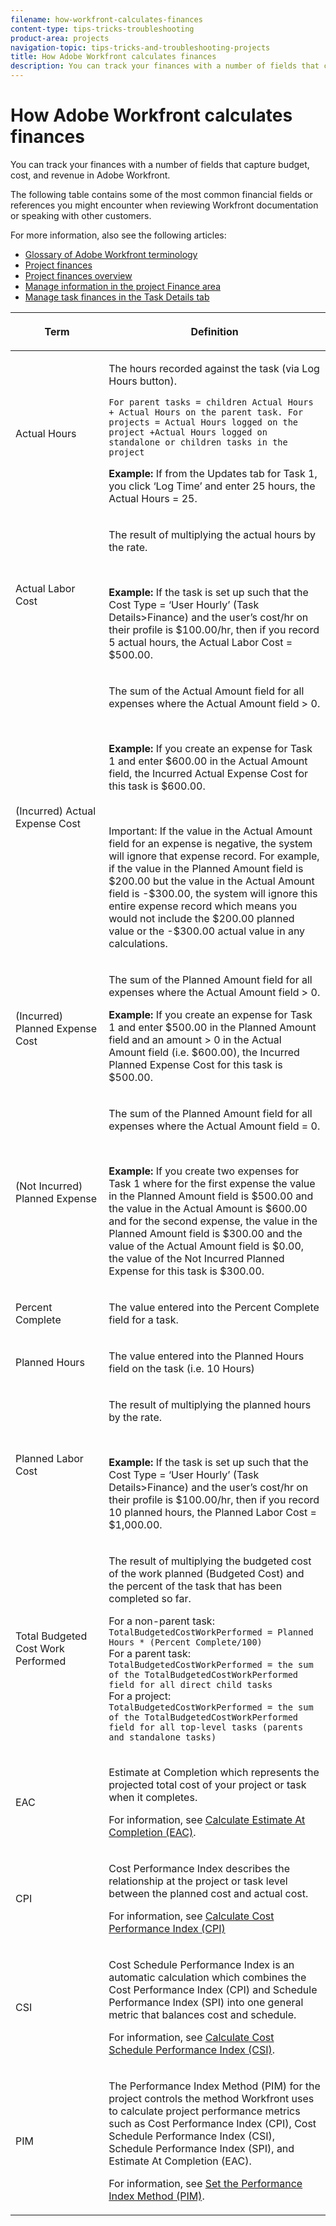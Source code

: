 ```yaml
---
filename: how-workfront-calculates-finances
content-type: tips-tricks-troubleshooting
product-area: projects
navigation-topic: tips-tricks-and-troubleshooting-projects
title: How Adobe Workfront calculates finances
description: You can track your finances with a number of fields that capture budget, cost, and revenue in Adobe Workfront.
---
```


# How Adobe Workfront calculates finances

You can track your finances with a number of fields that capture budget, cost, and revenue in&nbsp;Adobe Workfront.

The following table contains some of the most common financial fields or references you might encounter when reviewing Workfront documentation or speaking with other customers.

For more information, also see the following articles:

* [Glossary of Adobe Workfront terminology](../../../workfront-basics/navigate-workfront/workfront-navigation/workfront-terminology-glossary.md) 
* [Project finances](../../../manage-work/projects/project-finances/project-finances-overview.md) 
* [Project finances overview](../../../manage-work/projects/project-finances/project-finances-overview.md) 
* [Manage information in the project Finance area](../../../manage-work/projects/project-finances/manage-project-finance-area.md) 
* [Manage task finances in the Task Details tab](../../../manage-work/tasks/manage-tasks/task-finances-in-details.md)

<table cellspacing="15"> 
 <col> 
 <col> 
 <thead> 
  <tr> 
   <th> <p><strong>Term</strong> </p> </th> 
   <th> <p><strong>Definition</strong> </p> </th> 
  </tr> 
 </thead> 
 <tbody> 
  <tr> 
   <td> <p>Actual Hours</p> </td> 
   <td> <p>The hours recorded against the task (via Log Hours button).</p> <p><code>For parent tasks = children Actual Hours + Actual Hours on the parent task. For projects = Actual Hours logged on the project +Actual Hours logged on standalone or children tasks in the project</code> </p> <p class="example" data-mc-autonum="<b>Example: </b>"><span class="autonumber"><span><b>Example: </b></span></span> If from the Updates tab for Task 1, you click ‘Log Time’ and enter 25 hours, the Actual Hours = 25. </p> </td> 
  </tr> 
  <tr> 
   <td> <p>Actual Labor Cost</p> </td> 
   <td> <p>The result of multiplying the actual hours by the rate. </p> <br> <p class="example" data-mc-autonum="<b>Example: </b>"><span class="autonumber"><span><b>Example: </b></span></span>If the task is set up such that the Cost Type = ‘User Hourly’ (Task Details&gt;Finance) and the user’s cost/hr on their profile is $100.00/hr, then if you record 5 actual hours, the Actual Labor Cost = $500.00. </p> </td> 
  </tr> 
  <tr> 
   <td> <p>(Incurred)&nbsp;Actual Expense Cost</p> </td> 
   <td> <p>The sum of the Actual Amount field for all expenses where the Actual Amount field &gt; 0.</p> <br> <p class="example" data-mc-autonum="<b>Example: </b>"><span class="autonumber"><span><b>Example: </b></span></span> If you create an expense for Task 1 and enter $600.00 in the Actual Amount field, the Incurred Actual Expense Cost for this task is $600.00. </p> <br> <p>Important: If the value in the Actual Amount field for an expense is negative, the system will ignore that expense record. For example, if the value in the Planned Amount field is $200.00 but the value in the Actual Amount field is -$300.00, the system will ignore this entire expense record which means you would not include the $200.00 planned value or the -$300.00 actual value in any calculations. </p> </td> 
  </tr> 
  <tr> 
   <td> <p>(Incurred) Planned Expense Cost </p> </td> 
   <td> <p>The sum of the Planned Amount field for all expenses where the Actual Amount field &gt; 0.</p> <p class="example" data-mc-autonum="<b>Example: </b>"><span class="autonumber"><span><b>Example: </b></span></span> If you create an expense for Task 1 and enter $500.00 in the Planned Amount field and an amount &gt; 0 in the Actual Amount field (i.e. $600.00), the Incurred Planned Expense Cost for this task is $500.00. </p> </td> 
  </tr> 
  <tr> 
   <td> <p>(Not Incurred) Planned Expense</p> </td> 
   <td> <p>The sum of the Planned Amount field for all expenses where the Actual Amount field = 0.</p> <br> <p class="example" data-mc-autonum="<b>Example: </b>"><span class="autonumber"><span><b>Example: </b></span></span> If you create two expenses for Task 1 where for the first expense the value in the Planned Amount field is $500.00 and the value in the Actual Amount is $600.00 and for the second expense, the value in the Planned Amount field is $300.00 and the value of the Actual Amount field is $0.00, the value of the Not Incurred Planned Expense for this task is $300.00. </p> </td> 
  </tr> 
  <tr> 
   <td> <p>Percent Complete</p> </td> 
   <td> <p>The value entered into the Percent Complete field for a task.</p> </td> 
  </tr> 
  <tr> 
   <td> <p>Planned Hours</p> </td> 
   <td> <p>The value entered into the Planned Hours field on the task (i.e. 10 Hours)</p> </td> 
  </tr> 
  <tr> 
   <td> <p>Planned Labor Cost</p> </td> 
   <td> <p>The result of multiplying the planned hours by the rate. </p> <br> <p class="example" data-mc-autonum="<b>Example: </b>"><span class="autonumber"><span><b>Example: </b></span></span> If the task is set up such that the Cost Type = ‘User Hourly’ (Task Details&gt;Finance) and the user’s cost/hr on their profile is $100.00/hr, then if you record 10 planned hours, the Planned Labor Cost = $1,000.00. </p> </td> 
  </tr> 
  <tr> 
   <td> Total Budgeted Cost Work Performed</td> 
   <td> <p>The result of multiplying the budgeted cost of the work planned (Budgeted Cost) and the percent of the task that has been completed so far.</p> <p>For a non-parent task:<br><code>TotalBudgetedCostWorkPerformed = Planned Hours * (Percent Complete/100)</code><br>For a parent task:<br><code>TotalBudgetedCostWorkPerformed = the sum of the TotalBudgetedCostWorkPerformed field for all direct child tasks</code><br>For a project:<br><code>TotalBudgetedCostWorkPerformed = the sum of the TotalBudgetedCostWorkPerformed field for all top-level tasks (parents and standalone tasks)</code> </p> </td> 
  </tr> 
  <tr> 
   <td>EAC</td> 
   <td> <p>Estimate at Completion which represents the projected total cost of your project or task when it completes.</p> <p>For information, see <a href="../../../manage-work/projects/project-finances/calculate-eac.md" class="MCXref xref">Calculate Estimate At Completion (EAC)</a>.</p> </td> 
  </tr> 
  <tr> 
   <td>CPI</td> 
   <td> <p>Cost Performance Index describes the relationship at the project or task level between the planned cost and actual cost.</p> <p>For information, see <a href="../../../manage-work/projects/project-finances/calculate-cpi.md" class="MCXref xref">Calculate Cost Performance Index (CPI)</a></p> </td> 
  </tr> 
  <tr> 
   <td>CSI</td> 
   <td> <p>Cost Schedule Performance Index is an automatic calculation which combines the Cost Performance Index (CPI) and Schedule Performance Index (SPI) into one general metric that balances cost and schedule. </p> <p>For information, see <a href="../../../manage-work/projects/project-finances/calculate-csi.md" class="MCXref xref">Calculate Cost Schedule Performance Index (CSI)</a>. </p> </td> 
  </tr> 
  <tr> 
   <td>PIM</td> 
   <td> <p>The Performance Index Method (PIM) for the project controls the method Workfront uses to calculate project performance metrics such as Cost Performance Index (CPI), Cost Schedule Performance Index (CSI), Schedule Performance Index (SPI), and Estimate At Completion (EAC).</p> <p>For information, see <a href="../../../manage-work/projects/project-finances/set-pim.md" class="MCXref xref">Set the Performance Index Method (PIM)</a>. </p> </td> 
  </tr> 
 </tbody> 
</table>

##  

&nbsp;

<!--
<div data-mc-conditions="QuicksilverOrClassic.Draft mode">
<h2>Differences between the two EAC methods</h2>
<p>There are two methods for calculating EAC:</p>
<ul>
<li><a href="#calculate-eac-at-project-level" class="MCXref xref">Calculate EAC at project level</a> </li>
<li><a href="#caculate-eac-as-a-roll-up-from-tasks" class="MCXref xref">Caculate EAC as a roll up from tasks</a> </li>
</ul>
<h3 id="calculate-eac-at-project-level"><a name="Calculat"></a>Calculate EAC at project level</h3>
<ul>
<li> EAC for the parent task and project are determined by entering the actual hours/actual labor cost into the EAC Formulas </li>
<li><em> Includes </em> Actual Hours/ Costs and expenses added directly to the parent task or project </li>
</ul>
<h3 id="caculate-eac-as-a-roll-up-from-tasks"><a name="Caculate"></a>Caculate EAC as a roll up from tasks</h3>
<ul>
<li> EAC for the parent task and project are determined by summing up the EAC for each <em> direct </em> child task </li>
<li><em> Excludes </em> Actual Hours and expenses added directly to the parent task or project </li>
</ul>
<h2><a name="Formulas"></a>Formulas</h2>
<ul>
<li><a href="#PIM-Hour-Based" class="MCXref xref">How Adobe Workfront calculates finances </a> </li>
<li><a href="#PIM-Cost-Based" class="MCXref xref">How Adobe Workfront calculates finances </a> </li>
</ul>
<h3><a name="PIM-Hour-Based_section-1"></a>PIM= Hour-Based</h3>
<h4><strong>TotalBudgetedCostWorkPerformed</strong> </h4>
<ul>
<li><strong>For a non-parent task</strong>: <code>TotalBudgetedCostWorkPerformed = Planned Hours * (Percent Complete/100)</code></li>
<li><strong>For a parent task:</strong> <code>TotalBudgetedCostWorkPerformed = the sum of the TotalBudgetedCostWorkPerformed field for all single children tasks</code></li>
<li> <p><strong>For a project:</strong> <code>TotalBudgetedCostWorkPerformed = the sum of the TotalBudgetedCostWorkPerformed field for all top-level tasks</code> </p> <note type="note">
This includes only first level parents, not secondary level parents, etc.
</note> </li>
</ul>
<h4><strong>CPI</strong> </h4>
<p><em> IF </em> Actual Hours > 0 <em> THEN </em><![CDATA[
]]><code>CPI = TotalBudgetedCostWorkPerformed / Actual Hours </code><![CDATA[    ]]></p>
<p><em> ELSE </em> CPI = 1 </p>
<p><strong>EAC</strong> </p>
<p><em> IF </em> CPI <> 0 <em> THEN </em> EAC = Planned Hours / CPI </p>
<p><em> ELSE </em> EAC = Planned Hours + Actual Hours </p>
<h3><a name="PIM-Cost-Based_section-1"></a>PIM= Cost-Based</h3>
<h4><strong>TotalBudgetedCostWorkPerformed</strong> </h4>
<p><strong>For a non parent task</strong> : <code>TotalBudgetedCostWorkPerformed = Planned Labor Cost * (Percent Complete/100)</code></p>
<p><strong>For a parent task:</strong> <code>TotalBudgetedCostWorkPerformed = the sum of the TotalBudgetedCostWorkPerformed field for all direct child tasks</code></p>
<p><strong>For a project:</strong> <code>TotalBudgetedCostWorkPerformed = the sum of the TotalBudgetedCostWorkPerformed field for all top-level tasks</code></p>
<h4><strong>CPI</strong> </h4>
<p><em> IF </em> Actual Labor Cost + IncurredActualExpenseCost <> 0 <em> THEN </em><![CDATA[
]]><code> CPI = (TotalBudgetedCostWorkPerformed + IncurredPlannedExpenseCost) / (ActualLaborCost + IncurredActualExpenseCost)</code><![CDATA[
]]></p>
<p><em> ELSE </em> CPI = CPI_Labor </p>
<h4><strong>EAC</strong> </h4>
<p><strong>EAC</strong> = <strong>EAC Labor</strong> + <strong>EAC Expense</strong><strong></strong> </p>
<p> For EAC Labor, we first need to determine CPI_Labor. </p>
<p><strong>CPI_Labor</strong> = IF Actual Labor Cost <> 0 THEN <code>CPI_Labor = TotalBudgetedCostWorkPerformed / Actual Labor Cost</code><![CDATA[
]]></p>
<p> ELSE CPI_Labor = 1 <strong></strong> </p>
<p><strong>EAC Labor</strong> = <em> IF </em> CPI_Labor <> 0 <em> THEN </em><![CDATA[
]]><code>EAC Labor = Planned Labor Cost / CPI_Labor </code></p>
<p><em> ELSE </em><![CDATA[
]]><code>EAC Labor = Planned Labor Cost + Actual Labor Cost </code></p>
<p><strong>EAC Expense</strong><![CDATA[
]]><code>= IncurredActualExpenseCost + NotIncurredPlannedExpense</code><![CDATA[
]]></p>
</div>
-->

